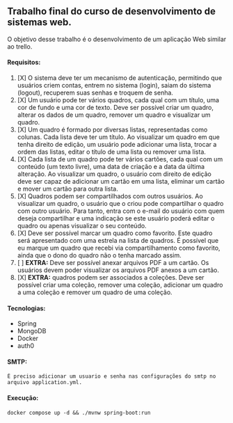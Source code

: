 ## **Trabalho final do curso de desenvolvimento de sistemas web.**

O objetivo desse trabalho é o desenvolvimento de um aplicação Web similar ao trello.

#### **Requisitos:**

1. [X] O sistema deve ter um mecanismo de autenticação, permitindo que usuários criem contas,
    entrem no sistema (login), saiam do sistema (logout), recuperem suas senhas e troquem de
     senha.
2. [X] Um usuário pode ter vários quadros, cada qual com um título, uma cor de fundo e uma cor
    de texto. Deve ser possível criar um quadro, alterar os dados de um quadro, remover um 
    quadro e visualizar um quadro.
3. [X] Um quadro é formado por diversas listas, representadas como colunas. Cada lista deve
    ter um título. Ao visualizar um quadro em que tenha direito de edição, um usuário pode
    adicionar uma lista, trocar a ordem das listas, editar o título de uma lista ou remover uma
    lista.
4. [X] Cada lista de um quadro pode ter vários cartões, cada qual com um conteúdo (um texto
    livre), uma data de criação e a data da última alteração. Ao visualizar um quadro, o usuário
    com direito de edição deve ser capaz de adicionar um cartão em uma lista, eliminar um cartão
    e mover um cartão para outra lista.
5. [X] Quadros podem ser compartilhados com outros usuários. Ao visualizar um quadro, o usuário 
    que o criou pode compartilhar o quadro com outro usuário. Para tanto, entra com o e-mail do
     usuário com quem deseja compartilhar e uma indicação se este usuário poderá editar o 
    quadro ou apenas visualizar o seu conteúdo.
6. [X] Deve ser possível marcar um quadro como favorito. Este quadro será apresentado com
    uma estrela na lista de quadros. É possível que eu marque um quadro que recebi via
    compartilhamento como favorito, ainda que o dono do quadro não o tenha marcado assim.
7. [ ] **EXTRA:** Deve ser possível anexar arquivos PDF a um cartão. Os usuários devem poder
    visualizar os arquivos PDF anexos a um cartão.
8. [X] **EXTRA:** quadros podem ser associados a coleções. Deve ser possível criar uma
    coleção, remover uma coleção, adicionar um quadro a uma coleção e remover um quadro de
    uma coleção.

#### **Tecnologias:**

* Spring
* MongoDB
* Docker
* auth0

#### **SMTP:**

    É preciso adicionar um usuario e senha nas configurações do smtp no arquivo application.yml.


#### **Execução:**

```shell
docker compose up -d && ./mvnw spring-boot:run
```
